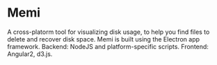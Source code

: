 # Memi

A cross-platorm tool for visualizing disk usage, to help you find files to delete and recover disk space.
Memi is built using the Electron app framework. 
Backend: NodeJS and platform-specific scripts.
Frontend: Angular2, d3.js. 
